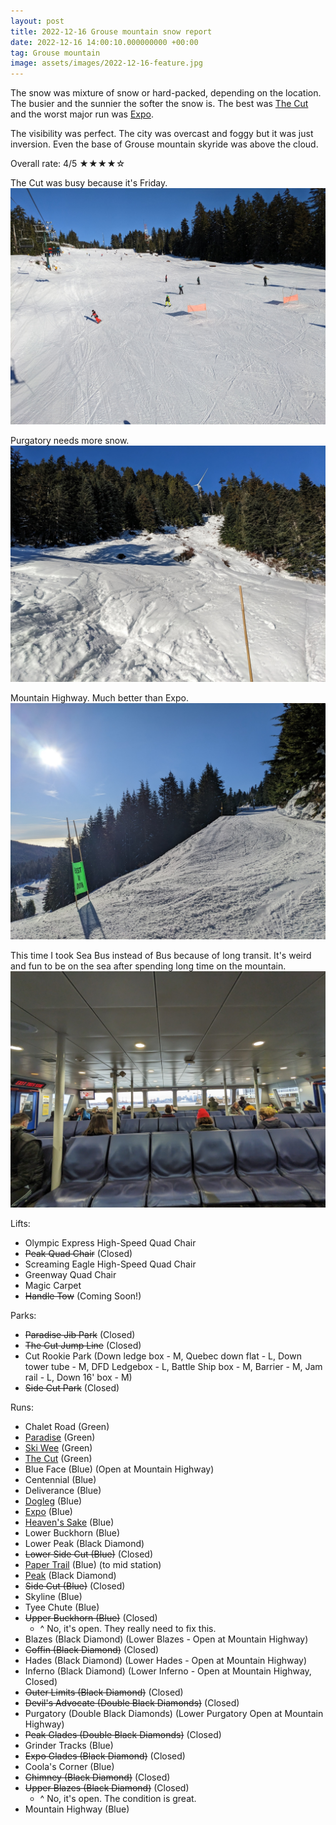 ```yaml
---
layout: post
title: 2022-12-16 Grouse mountain snow report
date: 2022-12-16 14:00:10.000000000 +00:00
tag: Grouse mountain
image: assets/images/2022-12-16-feature.jpg
---
```


The snow was mixture of snow or hard-packed, depending on the location. The busier and the sunnier the softer the snow is. The best was [The Cut](/grouse/the-cut/) and the worst major run was [Expo](/grouse/expo/).

The visibility was perfect. The city was overcast and foggy but it was just inversion. Even the base of Grouse mountain skyride was above the cloud.

Overall rate: 4/5 ★★★★☆

The Cut was busy because it's Friday.
![](/assets/images/2022-12-16-the-cut.jpg)

Purgatory needs more snow.
![](/assets/images/2022-12-16-purgatory.jpg)

Mountain Highway. Much better than Expo.
![](/assets/images/2022-12-16-mountain-highway.jpg)

This time I took Sea Bus instead of Bus because of long transit. It's weird and fun to be on the sea after spending long time on the mountain.
![](/assets/images/2022-12-16-sea-bus.jpg)

Lifts:

* Olympic Express High-Speed Quad Chair
* <del>Peak Quad Chair</del> (Closed)
* Screaming Eagle High-Speed Quad Chair
* Greenway Quad Chair
* Magic Carpet
* <del>Handle Tow</del> (Coming Soon!)

Parks:

* <del>Paradise Jib Park</del> (Closed)
* <del>The Cut Jump Line</del> (Closed)
* Cut Rookie Park (Down ledge box - M, Quebec down flat - L, Down tower tube - M, DFD Ledgebox - L, Battle Ship box - M, Barrier - M, Jam rail - L, Down 16' box - M)
* <del>Side Cut Park</del> (Closed)

Runs:

* Chalet Road (Green)
* [Paradise](/grouse/paradise) (Green)
* [Ski Wee](/magic-carpet/) (Green)
* [The Cut](/grouse/the-cut/) (Green)
* Blue Face (Blue) (Open at Mountain Highway)
* Centennial (Blue)
* Deliverance (Blue)
* [Dogleg](/dogleg/) (Blue)
* [Expo](/grouse/expo/) (Blue)
* [Heaven's Sake](/heavens-sake/) (Blue)
* Lower Buckhorn (Blue)
* Lower Peak (Black Diamond)
* <del>Lower Side Cut (Blue)</del> (Closed)
* [Paper Trail](/paper-trail/) (Blue) (to mid station)
* [Peak](/grouse/peak/) (Black Diamond)
* <del>Side Cut (Blue)</del> (Closed)
* Skyline (Blue)
* Tyee Chute (Blue)
* <del>Upper Buckhorn (Blue)</del> (Closed)
    * ^ No, it's open. They really need to fix this.
* Blazes (Black Diamond) (Lower Blazes - Open at Mountain Highway)
* <del>Coffin (Black Diamond)</del> (Closed)
* Hades (Black Diamond) (Lower Hades - Open at Mountain Highway)
* Inferno (Black Diamond) (Lower Inferno - Open at Mountain Highway, Closed)
* <del>Outer Limits (Black Diamond)</del> (Closed)
* <del>Devil's Advocate (Double Black Diamonds)</del> (Closed)
* Purgatory (Double Black Diamonds) (Lower Purgatory Open at Mountain Highway)
* <del>Peak Glades (Double Black Diamonds)</del> (Closed)
* Grinder Tracks (Blue)
* <del>Expo Glades (Black Diamond)</del> (Closed)
* Coola's Corner (Blue)
* <del>Chimney (Black Diamond)</del> (Closed)
* <del>Upper Blazes (Black Diamond)</del> (Closed)
    * ^ No, it's open. The condition is great.
* Mountain Highway (Blue)


